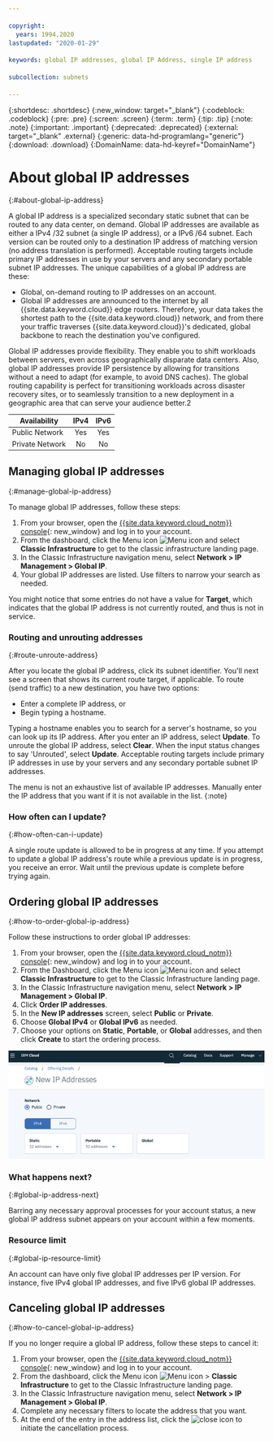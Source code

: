 ```yaml
---

copyright:
  years: 1994,2020
lastupdated: "2020-01-29"

keywords: global IP addresses, global IP Address, single IP address

subcollection: subnets

---
```


{:shortdesc: .shortdesc}
{:new_window: target="_blank"}
{:codeblock: .codeblock}
{:pre: .pre}
{:screen: .screen}
{:term: .term}
{:tip: .tip}
{:note: .note}
{:important: .important}
{:deprecated: .deprecated}
{:external: target="_blank" .external}
{:generic: data-hd-programlang="generic"}
{:download: .download}
{:DomainName: data-hd-keyref="DomainName"}

# About global IP addresses
{:#about-global-ip-address}

A global IP address is a specialized secondary static subnet that can be routed to any data center, on demand. Global IP addresses are available as either a IPv4 /32 subnet (a single IP address), or a IPv6 /64 subnet. Each version can be routed only to a destination IP address of matching version (no address translation is performed). Acceptable routing targets include primary IP addresses in use by your servers and any secondary portable subnet IP addresses. The unique capabilities of a global IP address are these:

  * Global, on-demand routing to IP addresses on an account.
  * Global IP addresses are announced to the internet by all {{site.data.keyword.cloud}} edge routers. Therefore, your data takes the shortest path to the {{site.data.keyword.cloud}} network, and from there your traffic traverses {{site.data.keyword.cloud}}'s dedicated, global backbone to reach the destination you've configured.

Global IP addresses provide flexibility. They enable you to shift workloads between servers, even across geographically disparate data centers. Also, global IP addresses provide IP persistence by allowing for transitions without a need to adapt (for example, to avoid DNS caches). The global routing capability is perfect for transitioning workloads across disaster recovery sites, or to seamlessly transition to a new deployment in a geographic area that can serve your audience better.2

| **Availability** | IPv4 | IPv6 |
| ---------------- | :--: | :--: |
| Public Network   | Yes  | Yes  |
| Private Network  | No   | No   |


## Managing global IP addresses
{:#manage-global-ip-address}

To manage global IP addresses, follow these steps:

 1. From your browser, open the [{{site.data.keyword.cloud_notm}} console](https://{DomainName}/){: new_window} and log in to your account.
 1. From the dashboard, click the Menu icon ![Menu icon](../../icons/icon_hamburger.svg) and select **Classic Infrastructure** to get to the classic infrastructure landing page.
 1. In the Classic Infrastructure navigation menu, select **Network > IP Management > Global IP**.
 1. Your global IP addresses are listed. Use filters to narrow your search as needed.

You might notice that some entries do not have a value for **Target**, which indicates that the global IP address is not currently routed, and thus is not in service.

### Routing and unrouting addresses
{:#route-unroute-address}

After you locate the global IP address, click its subnet identifier. You'll next see a screen that shows its current route target, if applicable. To route (send traffic) to a new destination, you have two options:

 * Enter a complete IP address, or
 * Begin typing a hostname.

Typing a hostname enables you to search for a server's hostname, so you can look up its IP address. After you enter an IP address, select **Update**. To unroute the global IP address, select **Clear**. When the input status changes to say 'Unrouted', select **Update**. Acceptable routing targets include primary IP addresses in use by your servers and any secondary portable subnet IP addresses.

The menu is not an exhaustive list of available IP addresses. Manually enter the IP address that you want if it is not available in the list.
{:note}

### How often can I update?
{:#how-often-can-i-update}

A single route update is allowed to be in progress at any time. If you attempt to update a global IP address's route while a previous update is in progress, you receive an error. Wait until the previous update is complete before trying again.


## Ordering global IP addresses
{:#how-to-order-global-ip-address}

Follow these instructions to order global IP addresses:

  1. From your browser, open the [{{site.data.keyword.cloud_notm}} console](https://{DomainName}/){: new_window} and log in to your account.
  1. From the Dashboard, click the Menu icon ![Menu icon](../../icons/icon_hamburger.svg) and select **Classic Infrastructure** to get to the Classic Infrastructure landing page.
  1. In the Classic Infrastructure navigation menu, select **Network > IP Management > Global IP**.
  1. Click **Order IP addresses**.
  1. In the **New IP addresses** screen, select **Public** or **Private**.
  1. Choose **Global IPv4** or **Global IPv6** as needed.
  1. Choose your options on **Static**, **Portable**, or **Global** addresses, and then click **Create** to start the ordering process.

![Figure 1](images/1_2.png)

### What happens next?
{:#global-ip-address-next}

Barring any necessary approval processes for your account status, a new global IP address subnet appears on your account within a few moments.

### Resource limit
{:#global-ip-resource-limit}

An account can have only five global IP addresses per IP version. For instance, five IPv4 global IP addresses, and five IPv6 global IP addresses.

## Canceling global IP addresses
{:#how-to-cancel-global-ip-address}

If you no longer require a global IP address, follow these steps to cancel it:

  1. From your browser, open the [{{site.data.keyword.cloud_notm}} console](https://{DomainName}/){: new_window} and log in to your account.
  1. From the dashboard, click the Menu icon ![Menu icon](../../icons/icon_hamburger.svg) > **Classic Infrastructure** to get to the Classic Infrastructure landing page.
  1. In the Classic Infrastructure navigation menu, select **Network > IP Management > Global IP**.
  1. Complete any necessary filters to locate the address that you want.
  1. At the end of the entry in the address list, click the ![close icon](../../icons/close-tagging.svg) to initiate the cancellation process.
